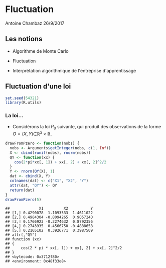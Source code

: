 Fluctuation
================
Antoine Chambaz
26/9/2017

Les notions
-----------

-   Algorithme de Monte Carlo

-   Fluctuation

-   Interprétation algorithmique de l'entreprise d'apprentissage

Fluctuation d'une loi
---------------------

``` r
set.seed(54321)
library(R.utils)
```

### La loi…

-   Considérons la loi *P*<sub>0</sub> suivante, qui produit des observations de la forme *O* = (*X*, *Y*)∈ℝ<sup>2</sup> × ℝ.

``` r
drawFromPzero <- function(nobs) {
  nobs <- Arguments$getInteger(nobs, c(1, Inf))
  X <- cbind(runif(nobs), rnorm(nobs))
  QY <- function(xx) {
    cos(2*pi*xx[, 1]) + xx[, 2] + xx[, 2]^2/2
  }
  Y <- rnorm(QY(X), 1)
  dat <- cbind(X, Y)
  colnames(dat) <- c("X1", "X2", "Y")
  attr(dat, "QY") <- QY
  return(dat)
}
drawFromPzero(5)
```

    ##             X1         X2          Y
    ## [1,] 0.4290078  1.1093533  1.4611022
    ## [2,] 0.4984304 -0.8094265  0.9057240
    ## [3,] 0.1766923 -0.3274632  0.8792356
    ## [4,] 0.2743935  0.4566750 -0.4888658
    ## [5,] 0.2165102  0.3926771  0.3987509
    ## attr(,"QY")
    ## function (xx) 
    ## {
    ##     cos(2 * pi * xx[, 1]) + xx[, 2] + xx[, 2]^2/2
    ## }
    ## <bytecode: 0x3712f80>
    ## <environment: 0x48f33e8>
